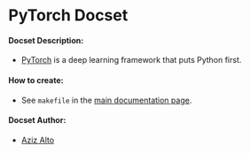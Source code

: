 PyTorch Docset
==================

#### Docset Description:

- [PyTorch](http://pytorch.org/) is a deep learning framework that puts Python first.

#### How to create:

- See `makefile` in the [main documentation page](https://github.com/pytorch/pytorch/blob/master/docs/Makefile).

#### Docset Author:

- [Aziz Alto](https://github.com/iamaziz)
